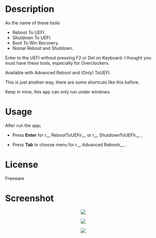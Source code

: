 # Description
As the name of these tools
- Reboot To UEFI.
- Shutdown To UEFI.
- Boot To Win Recovery.
- Nomal Reboot and Shutdown.

Enter to the UEFI without pressing F2 or Del on Keyboard. I thought you must have these tools, especially for Overclockers.

Available with Advanced Reboot and (Only) ToUEFI.

This is just another way, there are some shortcuts like this before.

Keep in mine, this app can only run under windows.

# Usage

After run the app;

- Press __Enter__ for r__ RebootToUEFir__  or r__ ShutdownToUEFIr__ ,

- Press __Tab__ to choose menu for r__ Advanced Rebootr__ .

# License
Freeware

# Screenshot
<p align="center">
<img src="https://abload.de/img/advanced-rebootufe0c.png">
</p>
<p align="center">
<img src="https://abload.de/img/reboottouefiwddfw.png"> 
</p><p align="center">
<img src="https://abload.de/img/shutdowntouefiy1do5.png"> 
</p>

